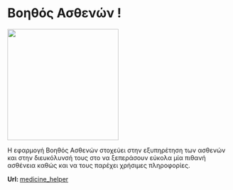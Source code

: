 # Βοηθός Ασθενών !
<p align="left">
  <img src="https://petkakisgeorge.github.io/Patient-Assistant.github.io/images/mylogo.png" width="250">
</p>
<p>
Η εφαρμογή Βοηθός Ασθενών στοχεύει στην εξυπηρέτηση των ασθενών και στην διευκόλυνσή τους στο να ξεπεράσουν εύκολα μία πιθανή ασθένεια καθώς και να τους παρέχει χρήσιμες πληροφορίες.
</p>
<p><b>Url: </b>  <a target="_blank" href="https://petkakisgeorge.github.io/Patient-Assistant.github.io/">medicine_helper</a> <p>
